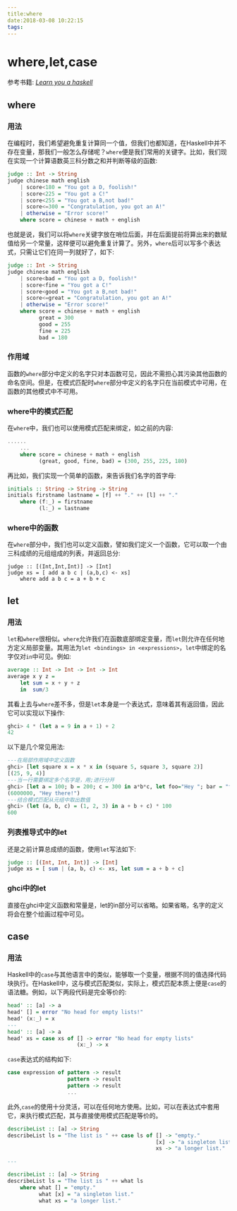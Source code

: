 ```yaml
---
title:where
date:2018-03-08 10:22:15
tags:
---
```


# where,let,case

<!--more-->
参考书籍: [_Learn you a haskell_](http://learnyouahaskell.com/)

## where

### 用法

在编程时，我们希望避免重复计算同一个值，但我们也都知道，在Haskell中并不存在变量，那我们一般怎么存储呢？`where`便是我们常用的关键字。比如，我们现在实现一个计算语数英三科分数之和并判断等级的函数:
```Haskell
judge :: Int -> String
judge chinese math english
    | score<180 = "You got a D, foolish!"
    | score<225 = "You got a C!"
    | score<255 = "You got a B,not bad!"
    | score<=300 = "Congratulation, you got an A!"
    | otherwise = "Error score!"
	where score = chinese + math + english
```
也就是说，我们可以将`where`关键字放在哨位后面，并在后面提前将算出来的数赋值给另一个常量，这样便可以避免重复计算了。另外，`where`后可以写多个表达式，只需让它们在同一列就好了，如下:
```Haskell
judge :: Int -> String
judge chinese math english
    | score<bad = "You got a D, foolish!"
    | score<fine = "You got a C!"
    | score<good = "You got a B,not bad!"
    | score<=great = "Congratulation, you got an A!"
    | otherwise = "Error score!"
	where score = chinese + math + english
    	  great = 300
          good = 255
          fine = 225
          bad = 180
```

### 作用域

函数的`where`部分中定义的名字只对本函数可见，因此不需担心其污染其他函数的命名空间。但是，在模式匹配时`where`部分中定义的名字只在当前模式中可用，在函数的其他模式中不可用。

### where中的模式匹配

在`where`中，我们也可以使用模式匹配来绑定，如之前的内容:
```Haskell
......
	...
	where score = chinese + math + english
    	  (great, good, fine, bad) = (300, 255, 225, 180)
```
再比如，我们实现一个简单的函数，来告诉我们名字的首字母:
```Haskell
initials :: String -> String -> String
initials firstname lastname = [f] ++ "." ++ [l] ++ "."
	where (f:_) = firstname
    	  (l:_) = lastname
```

### where中的函数

在`where`部分中，我们也可以定义函数，譬如我们定义一个函数，它可以取一个由三科成绩的元组组成的列表，并返回总分:
```
judge :: [(Int,Int,Int)] -> [Int]
judge xs = [ add a b c | (a,b,c) <- xs]
	where add a b c = a + b + c
```

## let

### 用法
`let`和`where`很相似。`where`允许我们在函数底部绑定变量，而`let`则允许在任何地方定义局部变量。其用法为`let <bindings> in <expressions>`，`let`中绑定的名字仅对`in`中可见。例如:
```Haskell
average :: Int -> Int -> Int -> Int
average x y z =
	let sum = x + y + z
    in	sum/3
```
其看上去与`where`差不多，但是`let`本身是一个表达式，意味着其有返回值，因此它可以实现以下操作:
```Haskell
ghci> 4 * (let a = 9 in a + 1) + 2
42
```
以下是几个常见用法:
```Haskell
---在局部作用域中定义函数
ghci> [let square x = x * x in (square 5, square 3, square 2)]
[(25, 9, 4)]
---当一行需要绑定多个名字是，用;进行分开
ghci> [let a = 100; b = 200; c = 300 in a*b*c, let foo="Hey "; bar = "there!" in foo ++ bar)
(6000000, "Hey there!")
---结合模式匹配从元组中取出数值
ghci> (let (a, b, c) = (1, 2, 3) in a + b + c) * 100
600
```

### 列表推导式中的let

还是之前计算总成绩的函数，使用`let`写法如下:
```Haskell
judge :: [(Int, Int, Int)] -> [Int]
judge xs = [ sum | (a, b, c) <- xs, let sum = a + b + c]
```

### ghci中的let

直接在ghci中定义函数和常量是，let的in部分可以省略。如果省略，名字的定义将会在整个绘画过程中可见。

## case

### 用法

Haskell中的`case`与其他语言中的类似，能够取一个变量，根据不同的值选择代码块执行。在Haskell中，这与模式匹配类似，实际上，模式匹配本质上便是`case`的语法糖。例如，以下两段代码是完全等价的:
```Haskell
head' :: [a] -> a
head' [] = error "No head for empty lists!"
head' (x:_) = x
---
head' :: [a] -> a
head' xs = case xs of [] -> error "No head for empty lists"
					  (x:_) -> x
```
`case`表达式的结构如下:
```Haskell
case expression of pattern -> result
				   pattern -> result
                   pattern -> result
                   ...
```
此外,`case`的使用十分灵活，可以在任何地方使用。比如，可以在表达式中套用它，来执行模式匹配，其与直接使用模式匹配是等价的。
```Haskell
describeList :: [a] -> String
describeList ls = "The list is " ++ case ls of [] -> "empty."
											   [x] -> "a singleton list."
                                               xs -> "a longer list."
                                               
---

describeList :: [a] -> String
describeList ls = "The list is " ++ what ls
	where what [] = "empty."
    	  what [x] = "a singleton list."
          what xs = "a longer list."
```
